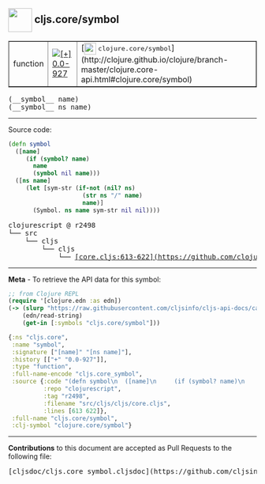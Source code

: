 ## <img width="48px" valign="middle" src="http://i.imgur.com/Hi20huC.png"> cljs.core/symbol

 <table border="1">
<tr>

<td>function</td>
<td><a href="https://github.com/cljsinfo/cljs-api-docs/tree/0.0-927"><img valign="middle" alt="[+] 0.0-927" src="https://img.shields.io/badge/+-0.0--927-lightgrey.svg"></a> </td>
<td>
[<img height="24px" valign="middle" src="http://i.imgur.com/1GjPKvB.png"> <samp>clojure.core/symbol</samp>](http://clojure.github.io/clojure/branch-master/clojure.core-api.html#clojure.core/symbol)
</td>
</tr>
</table>

 <samp>
(__symbol__ name)<br>
</samp>
 <samp>
(__symbol__ ns name)<br>
</samp>

---





Source code:

```clj
(defn symbol
  ([name]
     (if (symbol? name)
       name
       (symbol nil name)))
  ([ns name]
     (let [sym-str (if-not (nil? ns)
                     (str ns "/" name)
                     name)]
       (Symbol. ns name sym-str nil nil))))
```

 <pre>
clojurescript @ r2498
└── src
    └── cljs
        └── cljs
            └── <ins>[core.cljs:613-622](https://github.com/clojure/clojurescript/blob/r2498/src/cljs/cljs/core.cljs#L613-L622)</ins>
</pre>


---

__Meta__ - To retrieve the API data for this symbol:

```clj
;; from Clojure REPL
(require '[clojure.edn :as edn])
(-> (slurp "https://raw.githubusercontent.com/cljsinfo/cljs-api-docs/catalog/cljs-api.edn")
    (edn/read-string)
    (get-in [:symbols "cljs.core/symbol"]))
```

```clj
{:ns "cljs.core",
 :name "symbol",
 :signature ["[name]" "[ns name]"],
 :history [["+" "0.0-927"]],
 :type "function",
 :full-name-encode "cljs.core_symbol",
 :source {:code "(defn symbol\n  ([name]\n     (if (symbol? name)\n       name\n       (symbol nil name)))\n  ([ns name]\n     (let [sym-str (if-not (nil? ns)\n                     (str ns \"/\" name)\n                     name)]\n       (Symbol. ns name sym-str nil nil))))",
          :repo "clojurescript",
          :tag "r2498",
          :filename "src/cljs/cljs/core.cljs",
          :lines [613 622]},
 :full-name "cljs.core/symbol",
 :clj-symbol "clojure.core/symbol"}

```

---

__Contributions__ to this document are accepted as Pull Requests to the following file:

 <pre>
[cljsdoc/cljs.core_symbol.cljsdoc](https://github.com/cljsinfo/cljs-api-docs/blob/master/cljsdoc/cljs.core_symbol.cljsdoc)
</pre>

